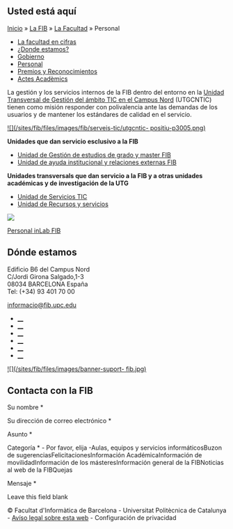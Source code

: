 ## Usted está aquí

[Inicio](/es) » [La FIB](/es/la-fib) » [La Facultad](/es/la-fib/la-facultad) »
Personal

  * [La facultad en cifras](/es/la-fib/la-facultad/la-facultad-en-cifras)
  * [¿Donde estamos?](/es/la-fib/la-facultad/donde-estamos)
  * [Gobierno](/es/la-fib/la-facultad/gobierno)
  * [Personal](/es/la-fib/la-facultad/personal)
  * [Premios y Reconocimientos](/es/la-fib/la-facultad/premios-y-reconocimientos)
  * [Actes Acadèmics](/es/la-fib/la-facultad/actos-academicos)

La gestión y los servicios internos de la FIB dentro del entorno en la [Unidad
Transversal de Gestión del ámbito TIC en el Campus
Nord](https://utgcntic.upc.edu/ca) (UTGCNTIC) tienen como misión responder con
polivalencia ante las demandas de los usuarios y de mantener los estándares de
calidad en el servicio.

[![](/sites/fib/files/images/fib/serveis-tic/utgcntic-
positiu-p3005.png)](https://utgcntic.upc.edu/ca)

**Unidades que dan servicio esclusivo a la FIB**

  * [Unidad de Gestión de estudios de grado y master FIB](https://utgcntic.upc.edu/ca/estructura/unitat-gestio-estudis-grau-master-fib)
  * [Unidad de ayuda institucional y relaciones externas FIB](https://utgcntic.upc.edu/ca/estructura/unitat-suport-institucional-relacions-externes-fib)

**Unidades transversals que dan servicio a la FIB y a otras unidades
académicas y de investigación de la UTG**

  * [Unidad de Servicios TIC](https://utgcntic.upc.edu/ca/estructura/unitat-serveis-tic) 
  * [Unidad de Recursos y servicios](https://utgcntic.upc.edu/ca/estructura/unitat-recursos-serveis)

[![](/sites/fib/files/images/fib/logo_inlabfib_pet.png)](https://inlab.fib.upc.edu/es)

[Personal inLab FIB](https://inlab.fib.upc.edu/es/comunidad/)

## Dónde estamos

Edificio B6 del Campus Nord  
C/Jordi Girona Salgado,1-3  
08034 BARCELONA España  
Tel: (+34) 93 401 70 00

[informacio@fib.upc.edu](mailto:informacio@fib.upc.edu)

  * [__](/es/noticies/rss.rss)
  * [__](https://www.facebook.com/fib.upc)
  * [__](https://twitter.com/fib_upc)
  * [__](https://www.flickr.com/photos/fib-upc/albums)
  * [__](https://www.youtube.com/user/mediafib)
  * [__](https://www.instagram.com/fib.upc/)

[![](/sites/fib/files/images/banner-suport-
fib.jpg)](http://suport.fib.upc.edu)

## Contacta con la FIB

Su nombre *

Su dirección de correo electrónico *

Asunto *

Categoría * \- Por favor, elija -Aulas, equipos y servicios informáticosBuzon
de sugerenciasFelicitacionesInformación AcadémicaInformación de
movilidadInformación de los másteresInformación general de la FIBNoticias al
web de la FIBQuejas

Mensaje *

Leave this field blank

© Facultat d'Informàtica de Barcelona - Universitat Politècnica de Catalunya -
[Avíso legal sobre esta web](/es/aviso-legal-sobre-esta-web) \- Configuración
de privacidad

